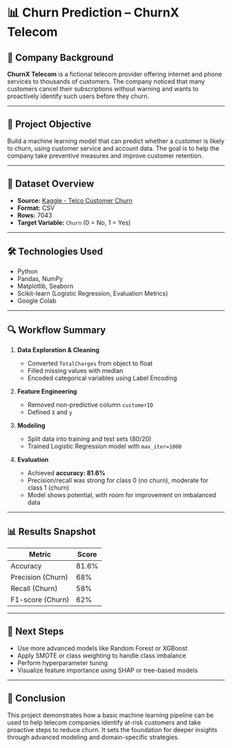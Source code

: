 # 📊 Churn Prediction – ChurnX Telecom

## 🏢 Company Background

**ChurnX Telecom** is a fictional telecom provider offering internet and phone services to thousands of customers. The company noticed that many customers cancel their subscriptions without warning and wants to proactively identify such users before they churn.

---

## 🎯 Project Objective

Build a machine learning model that can predict whether a customer is likely to churn, using customer service and account data. The goal is to help the company take preventive measures and improve customer retention.

---

## 📁 Dataset Overview

- **Source:** [Kaggle - Telco Customer Churn](https://www.kaggle.com/datasets/blastchar/telco-customer-churn)
- **Format:** CSV
- **Rows:** 7043
- **Target Variable:** `Churn` (0 = No, 1 = Yes)

---

## 🛠️ Technologies Used

- Python
- Pandas, NumPy
- Matplotlib, Seaborn
- Scikit-learn (Logistic Regression, Evaluation Metrics)
- Google Colab

---

## 🔍 Workflow Summary

1. **Data Exploration & Cleaning**

   - Converted `TotalCharges` from object to float
   - Filled missing values with median
   - Encoded categorical variables using Label Encoding

2. **Feature Engineering**

   - Removed non-predictive column `customerID`
   - Defined `X` and `y`

3. **Modeling**

   - Split data into training and test sets (80/20)
   - Trained Logistic Regression model with `max_iter=1000`

4. **Evaluation**
   - Achieved **accuracy: 81.6%**
   - Precision/recall was strong for class 0 (no churn), moderate for class 1 (churn)
   - Model shows potential, with room for improvement on imbalanced data

---

## 📊 Results Snapshot

| Metric            | Score |
| ----------------- | ----- |
| Accuracy          | 81.6% |
| Precision (Churn) | 68%   |
| Recall (Churn)    | 58%   |
| F1-score (Churn)  | 62%   |

---

## 📌 Next Steps

- Use more advanced models like Random Forest or XGBoost
- Apply SMOTE or class weighting to handle class imbalance
- Perform hyperparameter tuning
- Visualize feature importance using SHAP or tree-based models

---

## 📝 Conclusion

This project demonstrates how a basic machine learning pipeline can be used to help telecom companies identify at-risk customers and take proactive steps to reduce churn. It sets the foundation for deeper insights through advanced modeling and domain-specific strategies.
